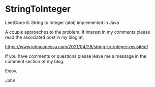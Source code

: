 # StringToInteger
LeetCode 8. String to Integer (atoi) implemented in Java

A couple approaches to the problem.
If interest in my comments please read the associated post in my blog at:

https://www.johncanessa.com/2021/04/28/string-to-integer-revisited/

If you have comments or questions please leave me a message in the comment section of my blog.

Enjoy;

John
